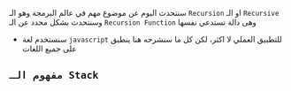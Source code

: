 سنتحدث اليوم عن موضوع مهم في عالم البرمجة وهو الـ `Recursion` او الـ `Recursive`  
وسنتحدث بشكل محدد عن الـ `Recursion Function` وهى دالة تستدعي نفسها

- سنستخدم لغة `javascript` للتطبيق العملي لا اكثر، لكن كل ما سنشرحه هنا ينطبق على جميع اللغات

## `مفهوم الـ Stack`
